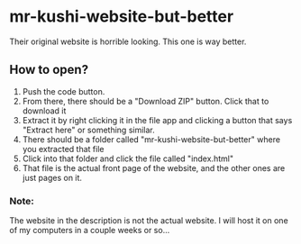 # mr-kushi-website-but-better
Their original website is horrible looking. This one is way better. 

## How to open?
1. Push the code button.
2. From there, there should be a "Download ZIP" button. Click that to download it
3. Extract it by right clicking it in the file app and clicking a button that says "Extract here" or something similar.
4. There should be a folder called "mr-kushi-website-but-better" where you extracted that file
5. Click into that folder and click the file called "index.html"
6. That file is the actual front page of the website, and the other ones are just pages on it.

### Note:
The website in the description is not the actual website. I will host it on one of my computers in a couple weeks or so...
